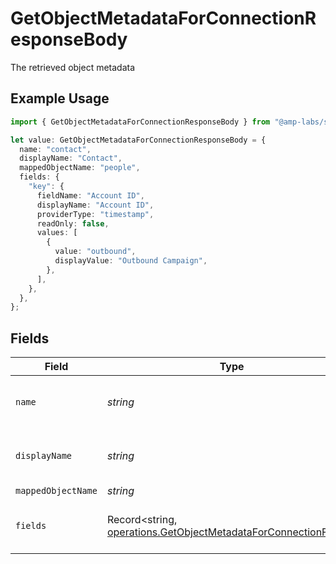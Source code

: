 # GetObjectMetadataForConnectionResponseBody

The retrieved object metadata

## Example Usage

```typescript
import { GetObjectMetadataForConnectionResponseBody } from "@amp-labs/sdk-node/models/operations";

let value: GetObjectMetadataForConnectionResponseBody = {
  name: "contact",
  displayName: "Contact",
  mappedObjectName: "people",
  fields: {
    "key": {
      fieldName: "Account ID",
      displayName: "Account ID",
      providerType: "timestamp",
      readOnly: false,
      values: [
        {
          value: "outbound",
          displayValue: "Outbound Campaign",
        },
      ],
    },
  },
};
```

## Fields

| Field                                                                                                                              | Type                                                                                                                               | Required                                                                                                                           | Description                                                                                                                        | Example                                                                                                                            |
| ---------------------------------------------------------------------------------------------------------------------------------- | ---------------------------------------------------------------------------------------------------------------------------------- | ---------------------------------------------------------------------------------------------------------------------------------- | ---------------------------------------------------------------------------------------------------------------------------------- | ---------------------------------------------------------------------------------------------------------------------------------- |
| `name`                                                                                                                             | *string*                                                                                                                           | :heavy_check_mark:                                                                                                                 | The provider name of the object                                                                                                    | contact                                                                                                                            |
| `displayName`                                                                                                                      | *string*                                                                                                                           | :heavy_minus_sign:                                                                                                                 | Human-readable name of the object                                                                                                  | Contact                                                                                                                            |
| `mappedObjectName`                                                                                                                 | *string*                                                                                                                           | :heavy_minus_sign:                                                                                                                 | N/A                                                                                                                                | people                                                                                                                             |
| `fields`                                                                                                                           | Record<string, [operations.GetObjectMetadataForConnectionFields](../../models/operations/getobjectmetadataforconnectionfields.md)> | :heavy_check_mark:                                                                                                                 | Map of field metadata keyed by field name                                                                                          |                                                                                                                                    |